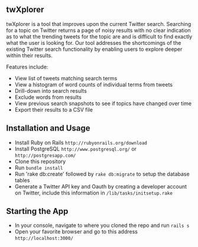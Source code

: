 ## twXplorer

twXplorer is a tool that improves upon the current Twitter search. Searching for a topic on Twitter returns a page of noisy results with no clear indication as to what the trending tweets for the topic are and is difficult to find exactly what the user is looking for. Our tool addresses the shortcomings of the existing Twitter search functionality by enabling users to explore deeper within their results. 

Features include:
- View list of tweets matching search terms
- View a histogram of word counts of individual terms from tweets
- Drill-down into search results
- Exclude words from results
- View previous search snapshots to see if topics have changed over time
- Export their results to a CSV file 

## Installation and Usage
- Install Ruby on Rails `http://rubyonrails.org/download`
- Install PostgreSQL `http://www.postgresql.org/` or `http://postgresapp.com/`
- Clone this repository 
- Run `bundle install`
- Run 'rake db:create' followed by `rake db:migrate` to setup the database tables
- Generate a Twitter API key and Oauth by creating a developer account on Twitter, include this information in `/lib/tasks/initsetup.rake`

## Starting the App
- In your console, navigate to where you cloned the repo and run `rails s`
- Open your favorite browser and go to this address `http://localhost:3000/`
